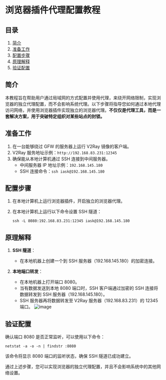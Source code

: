 # 浏览器插件代理配置教程
## 目录
1. [简介](#简介)
2. [准备工作](#准备工作)
3. [配置步骤](#配置步骤)
4. [原理解释](#原理解释)
5. [验证配置](#验证配置)

## 简介

本教程旨在帮助用户通过局域网的方式配置并使用代理，来绕开网络限制，实现浏览器的独立代理配置，而不会影响系统代理。以下步骤将指导您如何通过本地代理访问网络，并使用浏览器插件实现独立的浏览器代理。**不仅仅是代理工具，而是一套解决方案，用于突破特定组织对某些站点的封锁。**

## 准备工作

1. 在一台能够绕过 GFW 的服务器上运行 V2Ray 镜像的客户端。
2. V2Ray 服务地址示例：`http://192.168.83.231:12345`
3. 确保能从本地计算机通过 SSH 连接到中间服务器。
   - 中间服务器 IP 地址示例：`192.168.145.180`
   - SSH 连接命令：`ssh iask@192.168.145.180`

## 配置步骤

1. 在本地计算机上运行浏览器插件，开启独立的浏览器代理。

2. 在本地计算机上运行以下命令设置 SSH 隧道：
   ```
   ssh -L 8080:192.168.83.231:12345 iask@192.168.145.180
   ```

## 原理解释

1. **SSH 隧道**：
   - 在本地机器上创建一个到 SSH 服务器（192.168.145.180）的加密连接。

2. **本地端口转发**：
   - 在本地机器上打开端口 8080。
   - 当有数据发送到本地 8080 端口时，SSH 客户端通过加密的 SSH 连接将数据转发到 SSH 服务器（192.168.145.180）。
   - SSH 服务器再将数据转发至 V2Ray 服务器（192.168.83.231）的 12345 端口。
![image](https://github.com/user-attachments/assets/e0a48cf4-661d-4151-9915-6efa30821ffe)

## 验证配置

确认端口 8080 是否正常监听，可以使用以下命令：
```
netstat -a -o -n | findstr :8080
```
该命令将显示 8080 端口的监听状态，确保 SSH 隧道已成功建立。

通过上述步骤，您可以实现浏览器的独立代理配置，并且不会影响系统中的其他网络设置。
